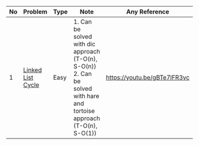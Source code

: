 No|Problem| Type| Note| Any Reference| Related
| -------------| ------------- | ------------- |------------- |------------- |------------- |
1|[Linked List Cycle](https://leetcode.com/problems/linked-list-cycle/)| Easy|1. Can be solved with dic approach (T-O(n), S-O(n))<br> 2. Can be solved with hare and tortoise approach (T-O(n), S-O(1))|https://youtu.be/gBTe7lFR3vc|1. Linked List Cycle II <br> 2. Happy Number
